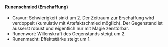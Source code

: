 #### Runenschmied (Erschaffung)

* Gravur: Schwierigkeit sinkt um 2. Der Zeitraum zur Erschaffung wird verdoppelt (kumulativ mit Artefaktschmied
möglich). Der Gegenstand ist äusserst robust und eigentlich nur mit Magie zerstörbar.
* Runenwort: Willenskraft des Gegenstands steigt um 2.
* Runenmacht: Effektstärke steigt um 1.
